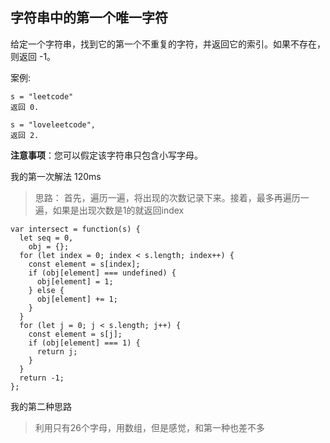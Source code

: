 ## 字符串中的第一个唯一字符 
给定一个字符串，找到它的第一个不重复的字符，并返回它的索引。如果不存在，则返回 -1。

案例:

```
s = "leetcode"
返回 0.

s = "loveleetcode",
返回 2.
```

**注意事项**：您可以假定该字符串只包含小写字母。

我的第一次解法 120ms

> 思路： 首先，遍历一遍，将出现的次数记录下来。接着，最多再遍历一遍，如果是出现次数是1的就返回index


```
var intersect = function(s) {
  let seq = 0,
    obj = {};
  for (let index = 0; index < s.length; index++) {
    const element = s[index];
    if (obj[element] === undefined) {
      obj[element] = 1;
    } else {
      obj[element] += 1;
    }
  }
  for (let j = 0; j < s.length; j++) {
    const element = s[j];
    if (obj[element] === 1) {
      return j;
    }
  }
  return -1;
};
```

我的第二种思路

> 利用只有26个字母，用数组，但是感觉，和第一种也差不多
